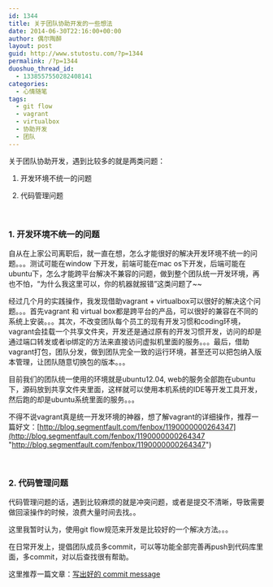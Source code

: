 ```yaml
---
id: 1344
title: 关于团队协助开发的一些想法
date: 2014-06-30T22:16:00+00:00
author: 偶尔陶醉
layout: post
guid: http://www.stutostu.com/?p=1344
permalink: /?p=1344
duoshuo_thread_id:
  - 1338557550282408141
categories:
  - 心情随笔
tags:
  - git flow
  - vagrant
  - virtualbox
  - 协助开发
  - 团队
---
```

关于团队协助开发，遇到比较多的就是两类问题：

1. 开发环境不统一的问题

2. 代码管理问题

&nbsp;

### 1. 开发环境不统一的问题

自从在上家公司离职后，就一直在想，怎么才能很好的解决开发环境不统一的问题。。。测试可能在window 下开发，前端可能在mac os下开发，后端可能在ubuntu下，怎么才能跨平台解决不兼容的问题，做到整个团队统一开发环境，再也不怕，“为什么我这里可以，你的机器就报错”这类问题了~~

经过几个月的实践操作，我发现借助vagrant + virtualbox可以很好的解决这个问题。。。首先vagrant 和 virtual box都是跨平台的产品，可以很好的兼容在不同的系统上安装。。。其次，不改变团队每个员工的现有开发习惯和coding环境，vagrant会挂载一个共享文件夹，开发还是通过原有的开发习惯开发，访问的却是通过端口转发或者ip绑定的方法来直接访问虚拟机里面的服务。。。最后，借助vagrant打包，团队分发，做到团队完全一致的运行环境，甚至还可以把包纳入版本管理，让团队随意切换包的版本。。。

目前我们的团队统一使用的环境就是ubuntu12.04, web的服务全部跑在ubuntu下，源码放到共享文件夹里面，这样就可以使用本机系统的IDE等开发工具开发，然后跑的却是ubuntu系统里面的服务。。。

不得不说vagrant真是统一开发环境的神器，想了解vagrant的详细操作，推荐一篇好文：[http://blog.segmentfault.com/fenbox/1190000000264347](http://blog.segmentfault.com/fenbox/1190000000264347 "http://blog.segmentfault.com/fenbox/1190000000264347")

&nbsp;

### 2. 代码管理问题

代码管理问题的话，遇到比较麻烦的就是冲突问题，或者是提交不清晰，导致需要做回滚操作的时候，浪费大量时间去找。。

这里我暂时认为，使用git flow规范来开发是比较好的一个解决方法。。。

在日常开发上，提倡团队成员多commit，可以等功能全部完善再push到代码库里面，多commit，对以后查找很有帮助。

这里推荐一篇文章：<a href="https://ruby-china.org/topics/15737" target="_blank">写出好的 commit message</a>
